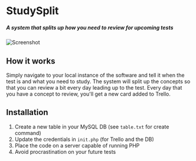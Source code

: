 # StudySplit
##### A system that splits up how you need to review for upcoming tests

![Screenshot]("./screenshot.png")

## How it works
Simply navigate to your local instance of the software and tell it when the test is and what you need to study. The system will split up the concepts so that you can review a bit every day leading up to the test. Every day that you have a concept to review, you'll get a new card added to Trello.

## Installation
1. Create a new table in your MySQL DB (see `table.txt` for create command)
2. Update the credentials in `init.php` (for Trello and the DB)
3. Place the code on a server capable of running PHP
4. Avoid procrastination on your future tests
